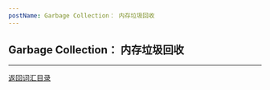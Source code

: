 ```yaml
---
postName: Garbage Collection： 内存垃圾回收
---
```

## Garbage Collection： 内存垃圾回收


---
[返回词汇目录](../glossary)